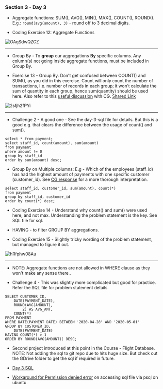 ### Section 3 - Day 3

- Aggregate functions: SUM(), AVG(), MIN(), MAX(), COUNT(), ROUND(). E.g.: `round(avg(amount), 3)` - round off to 3 decimal digits.

- Coding Exercise 12: Aggregate Functions

![OAgSdwQZCZ](https://github.com/vishpant76/15-days-postgres/assets/18080911/f4a80190-f9cf-49bc-b769-4dba48cf9d9e)

---

- Group By - To **group** our aggregations **By** specific columns. Any column(s) not going inside aggregate functions, must be included in Group By.

- Exercise 13 - Group By. Don't get confused between COUNT() and SUM(), as you did in this exercise. Count will only count the number of transactions, i.e. number of records in each group; it won't calculate the sum of quantity in each group, hence sum(quantity) should be used here. Also refer to this [useful discussion](https://chat.openai.com/c/4728053a-7d79-4e8a-866b-033e88f56983) with CG. [Shared Link](https://chat.openai.com/share/06483faf-5f83-4137-925c-36e45e1b20e3)

![2sfjh2fPYi](https://github.com/vishpant76/15-days-postgres/assets/18080911/c4c7e493-e2a2-4d98-8b81-cdc3c25188e1)

---

- Challenge 2 - A good one - See the day-3-sql file for details. But this is a good e.g. that clears the difference between the usage of count() and sum().

```
select * from payment;
select staff_id, count(amount), sum(amount)
from payment
where amount != 0
group by staff_id
order by sum(amount) desc;
```

- Group By on Multiple columns: E.g - Which of the employees (staff_id) has had the highest amount of payments with one specific customer (customer_id). See [CG response](https://chat.openai.com/c/1eb62d9c-c543-4570-8618-db0d08c84fdf) for a more thorough interpretation.
```
select staff_id, customer_id, sum(amount), count(*)
from payment
group by staff_id, customer_id
order by count(*) desc;
```

- Coding Exercise 14 - Understand why count() and sum() were used here, and not max. Understanding the problem statement is the key. See SQL file for sql.

- HAVING - to filter GROUP BY aggregations.

- Coding Exercise 15 - Slightly tricky wording of the problem statement, but managed to figure it out.

![hRfphw08Au](https://github.com/vishpant76/15-days-postgres/assets/18080911/c564f617-06aa-4e1b-900a-b9b275da53ba)

---

- NOTE: Aggregate functions are not allowed in WHERE clause as they won't make any sense there..

- Challenge 4 - This was slightly more complicated but good for practice. Refer the SQL file for problem statement details.

```
SELECT CUSTOMER_ID,
	DATE(PAYMENT_DATE),
	ROUND(AVG(AMOUNT),
		2) AS AVG_AMT,
	COUNT(*)
FROM PAYMENT
WHERE DATE(PAYMENT_DATE) BETWEEN '2020-04-28' AND '2020-05-01'
GROUP BY CUSTOMER_ID,
	DATE(PAYMENT_DATE)
HAVING COUNT(*) > 1
ORDER BY ROUND(AVG(AMOUNT)) DESC;
```

- Second project introduced at this point in the Course - Flight Database. NOTE: Not adding the sql to git repo due to hits huge size. But check out the GDrive folder to get the sql if required in future.

- [Day 3 SQL](https://github.com/vishpant76/15-days-postgres/blob/main/Section-3/day-3-sql.sql)

- [Workaround for Permission denied error](https://chat.openai.com/c/21bc6172-f6bc-4b41-abc2-13d9ceb8e496) on accessing sql file via psql on ubuntu.

